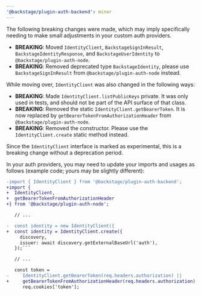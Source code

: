 ```yaml
---
'@backstage/plugin-auth-backend': minor
---
```


The following breaking changes were made, which may imply specifically needing
to make small adjustments in your custom auth providers.

- **BREAKING**: Moved `IdentityClient`, `BackstageSignInResult`,
  `BackstageIdentityResponse`, and `BackstageUserIdentity` to
  `@backstage/plugin-auth-node`.
- **BREAKING**: Removed deprecated type `BackstageIdentity`, please use
  `BackstageSignInResult` from `@backstage/plugin-auth-node` instead.

While moving over, `IdentityClient` was also changed in the following ways:

- **BREAKING**: Made `IdentityClient.listPublicKeys` private. It was only used
  in tests, and should not be part of the API surface of that class.
- **BREAKING**: Removed the static `IdentityClient.getBearerToken`. It is now
  replaced by `getBearerTokenFromAuthorizationHeader` from
  `@backstage/plugin-auth-node`.
- **BREAKING**: Removed the constructor. Please use the `IdentityClient.create`
  static method instead.

Since the `IdentityClient` interface is marked as experimental, this is a
breaking change without a deprecation period.

In your auth providers, you may need to update your imports and usages as
follows (example code; yours may be slightly different):

````diff
-import { IdentityClient } from '@backstage/plugin-auth-backend';
+import {
+  IdentityClient,
+  getBearerTokenFromAuthorizationHeader
+} from '@backstage/plugin-auth-node';

   // ...

-  const identity = new IdentityClient({
+  const identity = IdentityClient.create({
     discovery,
     issuer: await discovery.getExternalBaseUrl('auth'),
   });```

   // ...

   const token =
-     IdentityClient.getBearerToken(req.headers.authorization) ||
+     getBearerTokenFromAuthorizationHeader(req.headers.authorization) ||
      req.cookies['token'];
````
